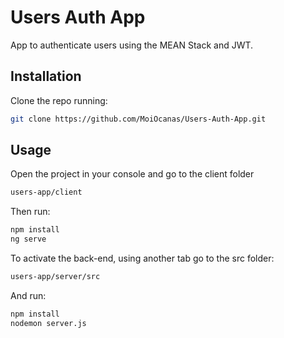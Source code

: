 # Users Auth App
App to authenticate users using the MEAN Stack and JWT.

## Installation

Clone the repo running:

```bash
git clone https://github.com/MoiOcanas/Users-Auth-App.git
```

## Usage

Open the project in your console and go to the client folder

```bash
users-app/client
```
Then run:

```bash
npm install
ng serve
```
To activate the back-end, using another tab go to the src folder:

```bash
users-app/server/src
```
And run:

```bash
npm install
nodemon server.js
```